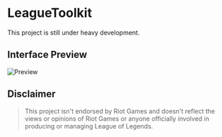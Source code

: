 # LeagueToolkit

This project is still under heavy development.

## Interface Preview

![Preview](http://i.4da.ms/sZG8xY.png)

## Disclaimer

> This project isn't endorsed by Riot Games and doesn't reflect the views or opinions of Riot Games or anyone officially involved in producing or managing League of Legends.
